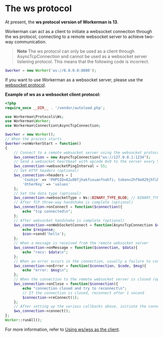 # The ws protocol

At present, the **ws protocol version of Workerman is 13**.

Workerman can act as a client to initiate a websocket connection through the ws protocol, connecting to a remote websocket server to achieve two-way communication.

> **Note**
> The ws protocol can only be used as a client through AsyncTcpConnection and cannot be used as a websocket server listening protocol. This means that the following code is incorrect.

```php
$worker = new Worker('ws://0.0.0.0:8080');
```

If you want to use Workerman as a websocket server, please use the [websocket protocol](about-websocket.md).

**Example of ws as a websocket client protocol:**
```php
<?php
require_once __DIR__ . '/vendor/autoload.php';

use Workerman\Protocols\Ws;
use Workerman\Worker;
use Workerman\Connection\AsyncTcpConnection;

$worker = new Worker();
// When the process starts
$worker->onWorkerStart = function()
{
    // Connect to a remote websocket server using the websocket protocol
    $ws_connection = new AsyncTcpConnection("ws://127.0.0.1:1234");
    // Send a websocket heartbeat with opcode 0x9 to the server every 55 seconds (optional)
    $ws_connection->websocketPingInterval = 55;
    // Set HTTP headers (optional)
    $ws_connection->headers = [
        'Cookie' => 'PHPSID=82u98fjhakfusuanfnahfi; token=2hf9a929jhfihaf9i',
        'OtherKey' => 'values'
    ];
    // Set the data type (optional)
    $ws_connection->websocketType = Ws::BINARY_TYPE_BLOB; // BINARY_TYPE_BLOB for text, BINARY_TYPE_ARRAYBUFFER for binary
    // After TCP three-way handshake is complete (optional)
    $ws_connection->onConnect = function($connection){
        echo "tcp connected\n";
    };
    // After websocket handshake is complete (optional)
    $ws_connection->onWebSocketConnect = function(AsyncTcpConnection $con, $response) {
        echo $response;
        $con->send('hello');
    };
    // When a message is received from the remote websocket server
    $ws_connection->onMessage = function($connection, $data){
        echo "recv: $data\n";
    };
    // When an error occurs in the connection, usually a failure to connect to the remote websocket server (optional)
    $ws_connection->onError = function($connection, $code, $msg){
        echo "error: $msg\n";
    };
    // When the connection to the remote websocket server is closed (optional, it is recommended to include reconnection)
    $ws_connection->onClose = function($connection){
        echo "connection closed and try to reconnect\n";
        // If the connection is closed, reconnect after 1 second
        $connection->reConnect(1);
    };
    // After setting up the various callbacks above, initiate the connection operation
    $ws_connection->connect();
};
Worker::runAll();
```

For more information, refer to [Using ws/wss as the client](../faq/as-wss-client.md).
